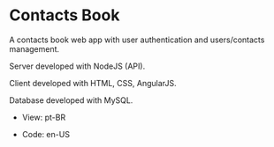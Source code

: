 # Contacts Book

A contacts book web app with user authentication and users/contacts management.

Server developed with NodeJS (API).

Client developed with HTML, CSS, AngularJS.

Database developed with MySQL.

* View: pt-BR

* Code: en-US
